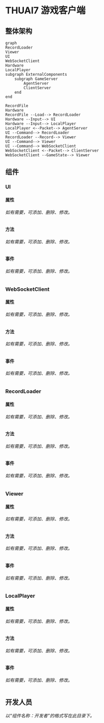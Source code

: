 # THUAI7 游戏客户端

## 整体架构

```mermaid
graph
RecordLoader
Viewer
UI
WebSocketClient
Hardware
LocalPlayer
subgraph ExternalComponents
    subgraph GameServer
        AgentServer
        ClientServer
    end
end

RecordFile
Hardware
RecordFile --Load--> RecordLoader
Hardware --Input--> UI
Hardware --Input--> LocalPlayer
LocalPlayer <--Packet--> AgentServer
UI --Command--> RecordLoader
RecordLoader --Record--> Viewer
UI --Command--> Viewer
UI --Command--> WebSocketClient
WebSocketClient <--Packet--> ClientServer
WebSocketClient --GameState--> Viewer
```

## 组件

### UI

#### 属性

*如有需要，可添加、删除、修改。*

```csharp
```

#### 方法

*如有需要，可添加、删除、修改。*

```csharp
```

#### 事件

*如有需要，可添加、删除、修改。*

```csharp
```

### WebSocketClient

#### 属性

*如有需要，可添加、删除、修改。*

```csharp
```

#### 方法

*如有需要，可添加、删除、修改。*

```csharp
```

#### 事件

*如有需要，可添加、删除、修改。*

```csharp
```

### RecordLoader

#### 属性

*如有需要，可添加、删除、修改。*

```csharp
```

#### 方法

*如有需要，可添加、删除、修改。*

```csharp
```

#### 事件

*如有需要，可添加、删除、修改。*

```csharp
```

### Viewer

#### 属性

*如有需要，可添加、删除、修改。*

```csharp
```

#### 方法

*如有需要，可添加、删除、修改。*

```csharp
```

#### 事件

*如有需要，可添加、删除、修改。*

```csharp
```

### LocalPlayer

#### 属性

*如有需要，可添加、删除、修改。*

```csharp
```

#### 方法

*如有需要，可添加、删除、修改。*

```csharp
```

#### 事件

*如有需要，可添加、删除、修改。*

```csharp
```

## 开发人员

*以“组件名称：开发者”的格式写在此目录下。*
